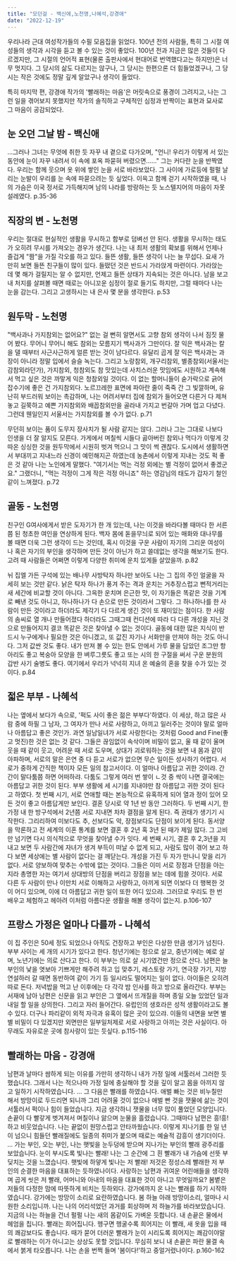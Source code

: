 ```yaml
---
title: "모던걸 - 백신에,노천명,나혜석,강경애"
date: "2022-12-19"
---
```


우리나라 근대 여성작가들의 수필 모음집을 읽었다. 100년 전의 사람들, 특히 그 시절 여성들의 생각과 시각을 듣고 볼 수 있는 것이 좋았다. 100년 전과 지금은 많은 것들이 다르겠지만, 그 시절의 언어적 표현(물론 출판사에서 현대어로 번역했다고는 하지만)은 너무 멋지다. 그 당시의 삶도 다르지는 않구나, 그 당시는 한편으론 더 힘들었겠구나, 그 당시는 작은 것에도 정말 깊게 알았구나 생각이 들었다.

특히 마지막 편, 강경애 작가의 '빨래하는 마음'은 머릿속으로 풍경이 그려지고, 나는 그런 일을 겪어보지 못했지만 작가의 솔직하고 구체적인 심정과 반짝이는 표현과 묘사로 그 마음이 공감되었다.

## 눈 오던 그날 밤 - 백신애
...그러나 그녀는 무엇에 취한 듯 자꾸 내 곁으로 다가오며,
"언니! 우리가 이렇게 서 있는 동안에 눈이 자꾸 내려서 이 속에 포옥 파묻혀 버렸으면......"
그는 커다란 눈을 반짝였다. 우리는 함께 웃으며 옷 위에 쌓인 눈을 서로 바라보았다. 그 사이에 가로등에 펄펄 날리는 눈발이 우리를 눈 속에 파묻으려는 듯 싶었다. 이윽고 함께 걷기 시작하였을 때, 나의 가슴은 이국 정서로 가득해지며 남의 나라를 방랑하는 듯 노스텔지어의 마음이 자못 설레였다.
p.35-36
## 직장의 변 - 노천명
우리는 절대로 현실적인 생활을 무시하고 함부로 덤벼선 안 된다. 생활을 무시하는 태도가 오히려 무시를 가져오는 경우가 생긴다. 나는 내 최저 생활의 확보를 위해서 언제나 즐겁게 "짬"을 가질 각오를 하고 있다.
들뜬 생활, 들뜬 생각이 나는 늘 무섭다. 요새 가만히 보면 들뜬 친구들이 많이 있다. 들떴던 것은 반드시 가라앉게 마련이다. 가라앉는 데 몇 해가 걸릴지는 알 수 없지만, 언제고 들뜬 상태가 지속되는 것은 아니다. 남을 보고 내 처지를 살펴볼 때면 때로는 아니꼬운 심정이 절로 들기도 하지만, 그럴 때마다 나는 눈을 감는다. 그리고 고생하시는 내 은사 몇 분을 생각한다.
p.53

## 원두막 - 노천명
"백사과나 가지참외는 없어요?"
없는 걸 뻔히 알면서도 고향 참외 생각이 나서 짐짓 물어 봤다. 무어니 무어니 해도 참외는 모름지기 백사과가 그만이다. 잘 익은 백사과는 칼을 댈 때부터 사근사근하게 얼른 받는 것이 남다르다. 유달리 곱게 잘 익은 백사과는 과장이 아니라 정말 입에서 슬슬 녹는다. 그리고 노랑참외, 개구리참외, 별종참외(서울서는 감참외라던가), 가지참외, 청참외도 참 맛있는데 사치스러운 맛임에도 시원하고 계속해서 먹고 싶은 것은 까맣게 익은 청참외일 것이다. 이 없는 할머니들이 숟가락으로 긁어 잡수기에 좋은 건 가지참외다. 노르끄레한 표면에 파아란 줄이 죽죽 간 그 빛깔하며, 유난히 부드러워 보이는 촉감하며, 나는 어려서부터 집에 참외가 들어오면 다른거 다 제쳐놓고 길쭉하고 예쁜 가지참외와 배꼽참외만을 골라내 가지고 번갈아 가며 업고 다녔다. 그런데 웬일인지 서울서는 가지참외를 볼 수가 없다.
p.71

무던히 보이는 품이 도무지 장사치가 될 사람 같지는 않다. 그러나 그는 그대로 나보다 인생을 더 잘 알지도 모른다.
가게에서 며칠씩 시들다 곯아버린 참외나 먹다가 이렇게 갓 따온 싱싱한 것을 원두막에서 시원히 벗겨 먹으니 그 맛이 썩 괜찮다. 도시에서 생활하면서 부대끼고 지내느라 신경이 예민해지곤 하였는데 농촌에서 이렇게 지내는 것도 퍽 좋은 것 같아 나는 노인에게 말했다.
"여기서는 먹는 걱정 외에는 별 걱정이 없어서 좋겠군요."
그랬더니,
"먹는 걱정이 그게 작은 걱정 아니죠"
하는 영감님의 태도가 갑자기 철인같이 느껴졌다.
p.72
## 골동 - 노천명
친구인 G여사에게서 받은 도자기가 한 개 있는데, 나는 이것을 바라다볼 때마다 한 서른쯤 된 청초한 여인을 연상하게 된다. 백자 몸에 돋을무늬로 되어 있는 매화와 대나무를 볼 때면 더욱 그런 생각이 드는 것인데, 혹시 이것을 구운 사람이 자기의 그리운 여성이나 혹은 자기의 부인을 생각하며 만든 것이 아닌가 하고 쓸데없는 생각을 해보기도 한다. 고려 때 사람들은 어쩌면 이렇게 다양한 취미에 운치 있게들 살았을까.
p.82

뉘 집엘 가든 구석에 있는 배나무 사방탁자 하나만 보아도 나는 그 집의 주인 얼굴을 자세히 보는 것만 같다. 낡은 탁자 하나가 풍겨 주는 격과 운치는 거추장스럽고 뻔적거리는 새 세간에 비교할 것이 아니다. 그윽한 운치며 은근한 맛, 이 자기들은 똑같은 것을 기계로 빼낸 것도 아니고, 하나하나가 다 손으로 만든 것이라서 그렇다. 그 하나하나를 한 사람이 만든 것이라고 하더라도 제각기 다 다르게 생긴 것이 또 재미있는 점이다. 한 사람의 솜씨로 열 개나 만들어졌다 하더라도 그때그때 컨디션에 따라 다 다른 개성을 지닌 것으로 만들어지지 결코 똑같은 것은 찾아낼 수 없는 것이다.
골동에 대한 많은 지식이 반드시 누구에게나 필요한 것은 아니겠고, 또 값진 자기나 서화만을 만져야 하는 것도 아니다. 그저 값싼 것도 좋다. 내가 만져 볼 수 있는 한도 안에서 가루 물을 담았던 조그만 항아리도 좋고 복숭아 모양을 한 벼루그릇도 좋고 또는 시의 한 구절을 써서 구운 분원의 갑반 사기 술병도 좋다. 여기에서 우리가 넉넉히 지녀 온 예술의 혼을 찾을 수가 있는 것이다.
p.84
## 젋은 부부 - 나혜석
나는 옆에서 보다가 속으로, '퍽도 사이 좋은 젊은 부부다'하였다.
이 세상, 하고 많은 사람 중에 하필 그 남자, 그 여자가 만나 서로 사랑하고, 아끼고 일러주는 것이야 말로 얼마나 아름답고 좋은 것인가. 과연 일남일녀가 서로 사랑한다는 것처럼 Good and Fine(좋고 멋진)한 것은 없는 것 같다.
그들은 끊임없이 속삭이며 비밀이 없고, 울 때 같이 울며 웃을 때 같이 웃고, 어려운 때 서로 도우며, 상대가 괴로워하는 것을 보면 내 몸과 같이 아파하며, 서로의 말은 은연 중 다 듣고 서로가 없으면 무슨 일이든 성사하기 어렵다. 서로가 중하게 간직한 책이자 모든 일의 참고서이다. 이 얼마나 아름답고 귀한 것이랴. 간간이 말다툼쯤 하면 어떠하랴. 다툼도 그렇게 여러 번 쌓이 ㄴ것 중 싹이 나면 결국에는 아름답고 귀한 것이 된다.
부부 생활에 세 시기를 지내야만 참 아름답고 귀한 것이 된다고 하였다. 첫 번째 시기, 서로 연애할 때는 본능적으로 유혹하게 되어 열과 정이 있어 모든 것이 좋고 아름답게만 보인다. 결혼 당시로 약 1년 반 동안 그러하다.
두 번째 시기, 한 가정 내 한 방구석에서 2년쯤 서로 지내면 차차 결점을 알게 된다. 즉 권태가 생기기 시작한다. 그리리하여 미보다도 추, 선보다도 악, 장점보다도 단점이 보이게 된다. 동서양을 막론하고 전 세계의 이혼 통계를 보면 결혼 후 2년 혹 3년 된 때가 제일 많다. 그 고비만 넘기면 다시 의식적으로 무엇을 찾아낼 수가 잇다.
세 번째 시기, 결혼 후 2,3년을 지내고 보면 두 사람간에 자녀가 생겨 부득이 떠날 수 없게 되고, 사람도 많이 겪어 보고 하다 보면 세상에는 별 사람이 없다는 걸 깨닫는다. 개성을 가진 두 자가 만나니 맞을 리가 없다. 서로 양보하여 맞추는 수밖에 없는 것이다. 그들은 이미 서로 장점과 단점을 아는지라 총명한 자는 여기서 상대방의 단점을 버리고 장점을 보는 데에 힘쓸 것이다. 서로 다른 두 사람이 만나 이만치 서로 이해하고 사랑하고, 아끼게 되면 이보다 더 행복한 것이 어디 있으며, 이에 더 아름답고 귀한 일이 또한 어디 있으랴.
그러므로 우리도 한 번 배우고 체험하고 헤아려 이처럼 아름다운 생활을 해볼 생각이 없는지.
p.106-107
## 프랑스 가정은 얼마나 다를까 - 나혜석
이 집 주인은 50세 정도 되었으나 아직도 건장하고 부인은 다상한 만큼 생기가 넘친다. 부부 사이는 세 개의 시기가 있다고 한다. 청년기에는 정으로 살고, 중년기에는 예로 살며, 노년기에는 의로 산다고 한다. 이 부부는 의로 살 시기였건만 정으로 산다. 남편은 늘 부인의 낯을 엿보아 기쁘게만 해주려 하고 입 맞추기, 레스토랑 가기, 연극장 가기, 지방 연설하러 갈 때면 동반하여 같이 가기 등 일시라도 떨어지는 일이 없다. 아이들은 오히려 따로 돈다. 저녁밥을 먹고 난 이후에는 다 각각 밤 인사를 하고 방으로 올라간다. 부부는 서재에 남아 남편은 신문을 읽고 부인은 그 옆에서 뜨개질을 하며 종일 오늘 있었던 일과 내일 할 일을 상의한다. 그리고 자러 들어간다.
유럽인의 생호라은 성적 생활이라고도 볼 수 있다. 더구나 파리같이 외적 자극과 유혹이 많은 곳이 있으랴. 이들의 내면을 보면 별별 비밀이 다 있겠지만 외면만은 일부일처제로 서로 사랑하고 아끼는 것은 사실이다.
아무래도 자유로운 곳에 참사랑이 있는 듯싶다.
p.115-116
## 빨래하는 마음 - 강경애

남편과 날마다 쌈하게 되는 이유를 가만히 생각하니 내가 가정 일에 서툴러서 그러한 듯했습니다. 그래서 나는 적으나마 가정 일에 충실해야 할 것을 깊이 알고 몸을 아끼지 않고 일하기 시작하였습니다.
...
그 다음은 빨래를 하였습니다. 애벌 빠는 것은 비누칠만 해서 방망이로 두드리면 되니까 그리 어려울 것이 없으나 애벌 빤 것을 잿물에 삶는 것이 서툴러서 퍽이나 힘이 들었습니다. 지금 생각하니 잿물을 너무 많이 풀었던 모양입니다. 손끝이 다 빨갛게 벗겨져서 며칠이나 앓으며 눈물을 흘렸습니다. 그때마다 남편은 흥!흥! 하고 비웃었습니다. 나는 끝없이 원망스럽고 안타까웠습니다. 이렇게 지나기를 한 일 년이 넘으니 힘들던 빨래질에도 일종의 취미가 붙으며 때로는 예술적 감흥이 생기더이다.
...
가는 부인, 오는 부인, 나는 햇빛을 눈두덩에 받으며 지나가는 부인의 빨래 광주리를 보았습니다. 눈이 부시도록 빛나는 빨래! 나는 그 순간에 그 흰 빨래가 내 가슴에 선뜻 부딪치는 것을 느꼈습니다. 햇빛에 하얗게 빛나는 저 빨래! 저것은 정성스레 빨래한 저 부인의 순결한 마음을 대표하는 듯하였나이다. 사랑하는 남편과 귀여운 어린애들을 생각하며 곱게 씻은 저 빨래, 어머니와 아내의 마음을 대표한 것이 아니고 무엇일까요? 봄볕은 저들의 다정한 맘에 따뜻하게 비치는 듯하외다.
강가에까지 온 나는 빨래를 하기 시작하였습니다. 강가에는 방망이 소리로 요란하였습니다. 봄 하늘 아래 방망이소리, 얼마나 시원한 소리입니까. 나는 나의 어리석었던 과거를 회상하며 저 하늘가를 바라보았습니다. 지금의 나는 하늘을 건너 펄펄 나는 새의 몸같이도 가벼운 듯합니다.
내 손끝은 물에서 헤엄을 칩니다. 빨래는 희어집니다. 헹구면 헹굴수록 희어지는 이 빨래, 새 옷을 입을 때의 쾌감보다도 좋습니다. 때가 묻어 더러운 빨래가 눈이 시리도록 희어지는 쾌감이야말로 빨래하는 이가 아니고는 상상도 못할 것입니다. 무심히 보니 내 손끝은 파란 물결 속에서 붉게 타오릅니다. 나는 손을 번쩍 들며 '봄이다!'하고 중얼거렸나이다.
p.160-162